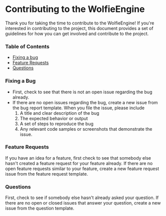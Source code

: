 # Contributing to the WolfieEngine
Thank you for taking the time to contribute to the WolfieEngine! If you're interested in contributing to the project, this document provides a set of guidelines for how you can get involved and contribute to the project.

### Table of Contents
* [Fixing a bug](#Fixing-a-Bug)
* [Feature Requests](#Feature-Requests)
* [Questions](#Questions)

### Fixing a Bug
* First, check to see that there is not an open issue regarding the bug already.
* If there are no open issues regarding the bug, create a new issue from the bug report template. When you file the issue, please include
  1. A title and clear description of the bug
  2. The expected behavior or output
  3. A set of steps to reproduce the bug
  4. Any relevant code samples or screenshots that demonstrate the issue.

### Feature Requests
If you have an idea for a feature, first check to see that somebody else hasn't created a feature request for your feature already. If there are no open feature requests similar to your feature, create a new feature request issue from the feature request template.

### Questions
First, check to see if somebody else hasn't already asked your question. If there are no open or closed issues that answer your question, create a new issue from the question template. 
